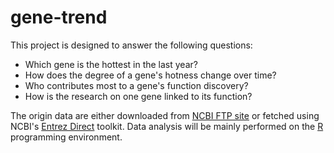 gene-trend
==========

This project is designed to answer the following questions:

* Which gene is the hottest in the last year?
* How does the degree of a gene's hotness change over time?
* Who contributes most to a gene's function discovery?
* How is the research on one gene linked to its function?

The origin data are either downloaded from [NCBI FTP site][ncbiftp] or fetched
using NCBI's [Entrez Direct][edirect] toolkit. Data analysis will be mainly
performed on the [R][R] programming environment.

[ncbiftp]: ftp://ftp.ncbi.nlm.nih.gov/
[edirect]: https://www.ncbi.nlm.nih.gov/news/02-06-2014-entrez-direct-released/
[R]: https://cran.r-project.org/
